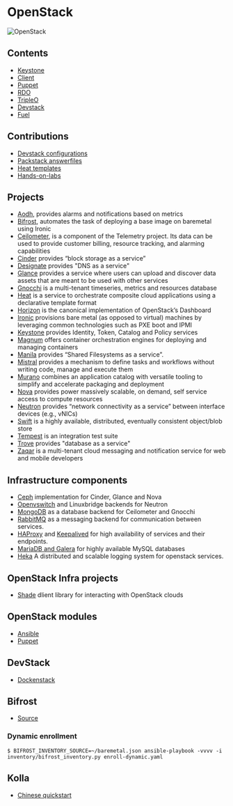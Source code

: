OpenStack
=========

![OpenStack](http://docs.openstack.org/infra/publications/overview/graphics/openstack-cloud-software-horizontal-small.png)


## Contents

  * [Keystone](keystone.md)
  * [Client](client.md)
  * [Puppet](puppet.md)
  * [RDO](rdo.md)
  * [TripleO](tripleo.md)
  * [Devstack](devstack.md)
  * [Fuel](fuel.md)


## Contributions

  * [Devstack configurations](https://github.com/gbraad/openstack-devstack-configurations)
  * [Packstack answerfiles](https://github.com/gbraad/openstack-packstack-answerfiles)
  * [Heat templates](https://github.com/gbraad/openstack-heat-templates)
  * [Hands-on-labs](https://github.com/gbraad/openstack-handsonlabs)


## Projects

  * [Aodh](http://docs.openstack.org/developer/aodh/), provides alarms and notifications based on metrics
  * [Bifrost](http://docs.openstack.org/developer/bifrost/), automates the task of deploying a base image on baremetal using Ironic
  * [Ceilometer](http://docs.openstack.org/developer/ceilometer/), is a component of the Telemetry project. Its data can be used to provide customer billing, resource tracking, and alarming capabilities
  * [Cinder](http://docs.openstack.org/developer/cinder/) provides “block storage as a service”
  * [Designate](http://docs.openstack.org/developer/designate/) provides "DNS as a service"
  * [Glance](http://docs.openstack.org/developer/glance/) provides a service where users can upload and discover data assets that are meant to be used with other services
  * [Gnocchi](http://docs.openstack.org/developer/gnocchi/) is a multi-tenant timeseries, metrics and resources database
  * [Heat](http://docs.openstack.org/developer/heat/) is a service to orchestrate composite cloud applications using a declarative template format 
  * [Horizon](http://docs.openstack.org/developer/horizon/) is the canonical implementation of OpenStack’s Dashboard
  * [Ironic](http://docs.openstack.org/developer/ironic/) provisions bare metal (as opposed to virtual) machines by leveraging common technologies such as PXE boot and IPMI
  * [Keystone](http://docs.openstack.org/developer/keystone/) provides Identity, Token, Catalog and Policy services 
  * [Magnum](http://docs.openstack.org/developer/magnum/) offers container orchestration engines for deploying and managing containers
  * [Manila](http://docs.openstack.org/developer/manila/) provides “Shared Filesystems as a service”.
  * [Mistral](http://docs.openstack.org/developer/mistral/) provides a mechanism to define tasks and workflows without writing code, manage and execute them
  * [Murano](http://docs.openstack.org/developer/murano/) combines an application catalog with versatile tooling to simplify and accelerate packaging and deployment
  * [Nova](http://docs.openstack.org/developer/nova/) provides power massively scalable, on demand, self service access to compute resources
  * [Neutron](http://docs.openstack.org/developer/neutron/) provides “network connectivity as a service” between interface devices (e.g., vNICs)
  * [Swift](http://docs.openstack.org/developer/swift/) is a highly available, distributed, eventually consistent object/blob store
  * [Tempest](http://docs.openstack.org/developer/tempest/) is an integration test suite
  * [Trove](http://docs.openstack.org/developer/trove/) provides "database as a service"
  * [Zaqar](http://docs.openstack.org/developer/zaqar/) is a multi-tenant cloud messaging and notification service for web and mobile developers


## Infrastructure components

  * [Ceph](http://ceph.com/) implementation for Cinder, Glance and Nova
  * [Openvswitch](http://openvswitch.org/) and Linuxbridge backends for Neutron
  * [MongoDB](https://www.mongodb.org/) as a database backend for Ceilometer and Gnocchi
  * [RabbitMQ](https://www.rabbitmq.com/) as a messaging backend for communication between services.
  * [HAProxy](http://www.haproxy.org/) and [Keepalived](http://www.keepalived.org/) for high availability of services and their endpoints.
  * [MariaDB and Galera](https://mariadb.com/kb/en/mariadb/galera-cluster/) for highly available MySQL databases
  * [Heka](http://hekad.readthedocs.org/) A distributed and scalable logging system for openstack services.


## OpenStack Infra projects

  * [Shade](http://docs.openstack.org/infra/shade/) dlient library for interacting with OpenStack clouds


## OpenStack modules

  * [Ansible](http://docs.ansible.com/ansible/list_of_cloud_modules.html#openstack)
  * [Puppet](http://docs.openstack.org/developer/puppet-openstack-guide/module-list.html#puppet-openstack-modules)


## DevStack

  * [Dockenstack](https://github.com/ewindisch/dockenstack)


## Bifrost

  * [Source](https://github.com/openstack/bifrost)
  

### Dynamic enrollment

```
$ BIFROST_INVENTORY_SOURCE=~/baremetal.json ansible-playbook -vvvv -i inventory/bifrost_inventory.py enroll-dynamic.yaml
```


## Kolla

  * [Chinese quickstart](https://github.com/hubchao/OpenStack_Deployment/blob/master/kolla_quickstart.rst)
